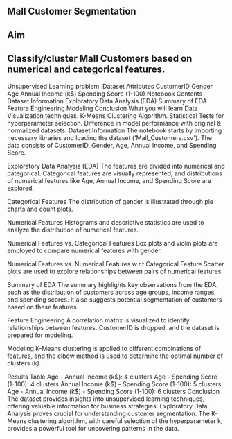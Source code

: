 ## Mall Customer Segmentation
## Aim
## Classify/cluster Mall Customers based on numerical and categorical features.
Unsupervised Learning problem.
Dataset Attributes
CustomerID
Gender
Age
Annual Income (k\$)
Spending Score (1-100)
Notebook Contents
Dataset Information
Exploratory Data Analysis (EDA)
Summary of EDA
Feature Engineering
Modeling
Conclusion
What you will learn
Data Visualization techniques.
K-Means Clustering Algorithm.
Statistical Tests for hyperparameter selection.
Difference in model performance with original & normalized datasets.
Dataset Information
The notebook starts by importing necessary libraries and loading the dataset ('Mall_Customers.csv'). The data consists of CustomerID, Gender, Age, Annual Income, and Spending Score.

Exploratory Data Analysis (EDA)
The features are divided into numerical and categorical. Categorical features are visually represented, and distributions of numerical features like Age, Annual Income, and Spending Score are explored.

Categorical Features
The distribution of gender is illustrated through pie charts and count plots.

Numerical Features
Histograms and descriptive statistics are used to analyze the distribution of numerical features.

Numerical Features vs. Categorical Features
Box plots and violin plots are employed to compare numerical features with gender.

Numerical Features vs. Numerical Features w.r.t Categorical Feature
Scatter plots are used to explore relationships between pairs of numerical features.

Summary of EDA
The summary highlights key observations from the EDA, such as the distribution of customers across age groups, income ranges, and spending scores. It also suggests potential segmentation of customers based on these features.

Feature Engineering
A correlation matrix is visualized to identify relationships between features. CustomerID is dropped, and the dataset is prepared for modeling.

Modeling
K-Means clustering is applied to different combinations of features, and the elbow method is used to determine the optimal number of clusters (k).

Results Table
Age - Annual Income (k\$): 4 clusters
Age - Spending Score (1-100): 4 clusters
Annual Income (k\$) - Spending Score (1-100): 5 clusters
Age - Annual Income (k\$) - Spending Score (1-100): 6 clusters
Conclusion
The dataset provides insights into unsupervised learning techniques, offering valuable information for business strategies. Exploratory Data Analysis proves crucial for understanding customer segmentation. The K-Means clustering algorithm, with careful selection of the hyperparameter k, provides a powerful tool for uncovering patterns in the data.
